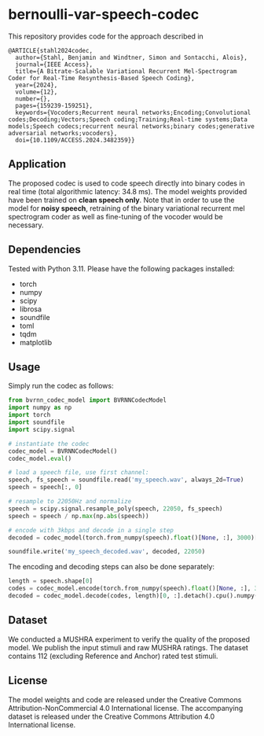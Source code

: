 # bernoulli-var-speech-codec

This repository provides code for the approach described in

```
@ARTICLE{stahl2024codec,
  author={Stahl, Benjamin and Windtner, Simon and Sontacchi, Alois},
  journal={IEEE Access}, 
  title={A Bitrate-Scalable Variational Recurrent Mel-Spectrogram Coder for Real-Time Resynthesis-Based Speech Coding}, 
  year={2024},
  volume={12},
  number={},
  pages={159239-159251},
  keywords={Vocoders;Recurrent neural networks;Encoding;Convolutional codes;Decoding;Vectors;Speech coding;Training;Real-time systems;Data models;Speech codecs;recurrent neural networks;binary codes;generative adversarial networks;vocoders},
  doi={10.1109/ACCESS.2024.3482359}}
```

## Application
The proposed codec is used to code speech directly into binary codes in real time (total algorithmic latency: 34.8 ms). The model weights provided have been trained on **clean speech only**. Note that in order to use the model for **noisy speech**, retraining of the binary variational recurrent mel spectrogram coder as well as fine-tuning of the vocoder would be necessary.


## Dependencies
Tested with Python 3.11. Please have the following packages installed:

- torch
- numpy
- scipy
- librosa
- soundfile
- toml
- tqdm
- matplotlib

## Usage

Simply run the codec as follows:

```python
from bvrnn_codec_model import BVRNNCodecModel
import numpy as np
import torch
import soundfile
import scipy.signal

# instantiate the codec
codec_model = BVRNNCodecModel()
codec_model.eval()

# load a speech file, use first channel:
speech, fs_speech = soundfile.read('my_speech.wav', always_2d=True)
speech = speech[:, 0]

# resample to 22050Hz and normalize
speech = scipy.signal.resample_poly(speech, 22050, fs_speech)
speech = speech / np.max(np.abs(speech))

# encode with 3kbps and decode in a single step
decoded = codec_model(torch.from_numpy(speech).float()[None, :], 3000)[0, :].detach().cpu().numpy()

soundfile.write('my_speech_decoded.wav', decoded, 22050)
```

The encoding and decoding steps can also be done separately:
```python
length = speech.shape[0]
codes = codec_model.encode(torch.from_numpy(speech).float()[None, :], 3000)
decoded = codec_model.decode(codes, length)[0, :].detach().cpu().numpy()
```

## Dataset
We conducted a MUSHRA experiment to verify the quality of the proposed model.
We publish the input stimuli and raw MUSHRA ratings. The dataset contains 112 (excluding Reference and Anchor) rated test stimuli.

## License
The model weights and code are released under the Creative Commons Attribution-NonCommercial 4.0 International license. The accompanying dataset is released under the Creative Commons Attribution 4.0 International license.
 
